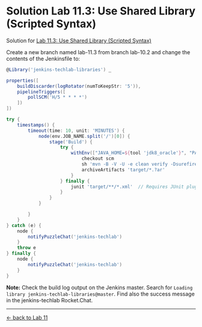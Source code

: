 Solution Lab 11.3: Use Shared Library (Scripted Syntax)
=======================================================

Solution for [Lab 11.3: Use Shared Library (Scripted Syntax)](../11_shared_libs.md#lab-113-use-shared-library-scripted-syntax)

Create a new branch named lab-11.3 from branch lab-10.2 and change the contents of the Jenkinsfile to:

```groovy
@Library('jenkins-techlab-libraries') _

properties([
    buildDiscarder(logRotator(numToKeepStr: '5')),
    pipelineTriggers([
        pollSCM('H/5 * * * *')
    ])
])

try {
    timestamps() {
        timeout(time: 10, unit: 'MINUTES') {
            node(env.JOB_NAME.split('/')[0]) {
                stage('Build') {
                    try {
                        withEnv(["JAVA_HOME=${tool 'jdk8_oracle'}", "PATH+MAVEN=${tool 'maven35'}/bin:${env.JAVA_HOME}/bin"]) {
                            checkout scm
                            sh 'mvn -B -V -U -e clean verify -Dsurefire.useFile=false'
                            archiveArtifacts 'target/*.?ar'
                        }
                    } finally {
                        junit 'target/**/*.xml'  // Requires JUnit plugin
                    }
                }
            }

        }
    }
} catch (e) {
    node {
        notifyPuzzleChat('jenkins-techlab')
    }
    throw e
} finally {
    node {
        notifyPuzzleChat('jenkins-techlab')
    }
}
```
**Note:** Check the build log output on the Jenkins master. Search for ``Loading library jenkins-techlab-libraries@master``.
Find also the success message in the jenkins-techlab Rocket.Chat.

---

[← back to Lab 11](../11_shared_libs.md)
